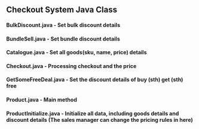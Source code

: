 ## Checkout System Java Class
#### BulkDiscount.java - Set bulk discount details
#### BundleSell.java - Set bundle discount details
#### Catalogue.java - Set all goods(sku, name, price) details
#### Checkout.java - Processing checkout and the price 
#### GetSomeFreeDeal.java - Set the discount details of buy (sth) get (sth) free
#### Product.java - Main method
#### ProductInitialize.java - Initialize all data, including goods details and discount details (The sales manager can change the pricing rules in here)
